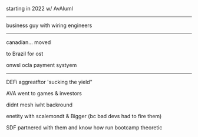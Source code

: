 starting in 2022 w/ AvAluml

---

business guy with wiring engineers

---

canadian... moved 

to Brazil for ost

onwsl ocla payment systyem


---

DEFi aggreatftor 'sucking the yield" 

AVA went to games & investors

didnt mesh iwht backround

enetity with scalemondt & Bigger (bc bad devs had to fire them)

SDF partnered with them and know how run bootcamp theoretic

